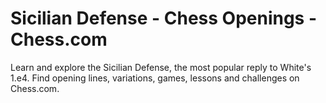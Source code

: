 ---
---

Sicilian Defense - Chess Openings - Chess.com
=============================================


Learn and explore the Sicilian Defense, the most popular reply to White's 1.e4. Find opening lines, variations, games, lessons and challenges on Chess.com.